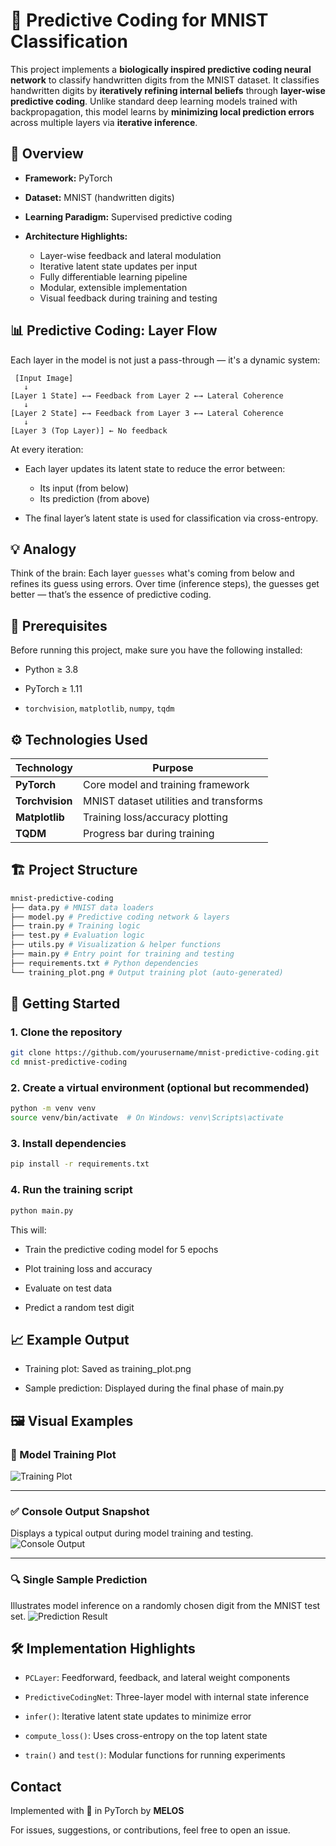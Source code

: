 # 🧠 Predictive Coding for MNIST Classification

This project implements a **biologically inspired predictive coding neural network** to classify handwritten digits from the MNIST dataset. It classifies handwritten digits by **iteratively refining internal beliefs** through **layer-wise predictive coding**. Unlike standard deep learning models trained with backpropagation, this model learns by **minimizing local prediction errors** across multiple layers via **iterative inference**.

## 🧪 Overview

- **Framework:** PyTorch
- **Dataset:** MNIST (handwritten digits)
- **Learning Paradigm:** Supervised predictive coding
- **Architecture Highlights:**

  - Layer-wise feedback and lateral modulation
  - Iterative latent state updates per input
  - Fully differentiable learning pipeline
  - Modular, extensible implementation
  - Visual feedback during training and testing

## 📊  Predictive Coding: Layer Flow

Each layer in the model is not just a pass-through — it's a dynamic system:

```plaintext
 [Input Image]  
   ↓  
[Layer 1 State] ←→ Feedback from Layer 2 ←→ Lateral Coherence  
   ↓  
[Layer 2 State] ←→ Feedback from Layer 3 ←→ Lateral Coherence  
   ↓  
[Layer 3 (Top Layer)] ← No feedback  
```

At every iteration:

- Each layer updates its latent state to reduce the error between:

  - Its input (from below)
  - Its prediction (from above)

- The final layer’s latent state is used for classification via cross-entropy.

## 💡 Analogy

Think of the brain:
Each layer `guesses` what's coming from below and refines its guess using errors. Over time (inference steps), the guesses get better — that’s the essence of predictive coding.

## 🔧 Prerequisites

Before running this project, make sure you have the following installed:

- Python ≥ 3.8

- PyTorch ≥ 1.11

- `torchvision`, `matplotlib`, `numpy`, `tqdm`

## ⚙️ Technologies Used

| Technology     | Purpose                                 |
|----------------|------------------------------------------|
| **PyTorch**     | Core model and training framework                |
| **Torchvision** | MNIST dataset utilities and transforms |
| **Matplotlib**  | Training loss/accuracy plotting         |
| **TQDM**        | Progress bar during training            |

## 🏗️ Project Structure

```bash
mnist-predictive-coding
├── data.py # MNIST data loaders
├── model.py # Predictive coding network & layers
├── train.py # Training logic
├── test.py # Evaluation logic
├── utils.py # Visualization & helper functions
├── main.py # Entry point for training and testing
├── requirements.txt # Python dependencies
└── training_plot.png # Output training plot (auto-generated)
```

## 🚀 Getting Started

### 1. Clone the repository

```bash
git clone https://github.com/yourusername/mnist-predictive-coding.git
cd mnist-predictive-coding
```

### 2. Create a virtual environment (optional but recommended)

```bash
python -m venv venv
source venv/bin/activate  # On Windows: venv\Scripts\activate
```

### 3. Install dependencies

```bash
pip install -r requirements.txt
```

### 4. Run the training script

```bash
python main.py
```

This will:

- Train the predictive coding model for 5 epochs

- Plot training loss and accuracy

- Evaluate on test data

- Predict a random test digit

## 📈 Example Output

- Training plot: Saved as training_plot.png

- Sample prediction: Displayed during the final phase of main.py

## 🖼️ Visual Examples

### 🧠 Model Training Plot

![Training Plot](screenshots/training_plot.png)

---

### ✅ Console Output Snapshot

Displays a typical output during model training and testing.
![Console Output](screenshots/console_output.png)

---

### 🔍 Single Sample Prediction

Illustrates model inference on a randomly chosen digit from the MNIST test set.
![Prediction Result](screenshots/prediction_result.png)

## 🛠️ Implementation Highlights

- `PCLayer`: Feedforward, feedback, and lateral weight components

- `PredictiveCodingNet`: Three-layer model with internal state inference

- `infer()`: Iterative latent state updates to minimize error

- `compute_loss()`: Uses cross-entropy on the top latent state

- `train()` and `test()`: Modular functions for running experiments

## Contact

Implemented with 💚 in PyTorch by **MELOS**

For issues, suggestions, or contributions, feel free to open an issue.
